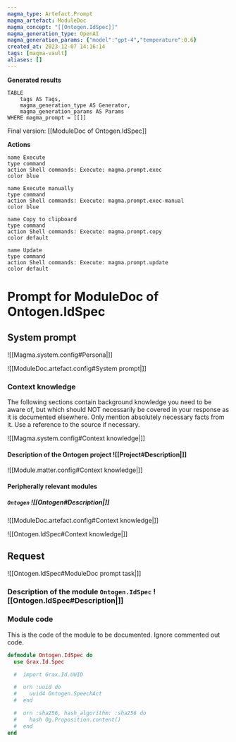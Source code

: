 ```yaml
---
magma_type: Artefact.Prompt
magma_artefact: ModuleDoc
magma_concept: "[[Ontogen.IdSpec]]"
magma_generation_type: OpenAI
magma_generation_params: {"model":"gpt-4","temperature":0.6}
created_at: 2023-12-07 14:16:14
tags: [magma-vault]
aliases: []
---
```


**Generated results**

```dataview
TABLE
	tags AS Tags,
	magma_generation_type AS Generator,
	magma_generation_params AS Params
WHERE magma_prompt = [[]]
```

Final version: [[ModuleDoc of Ontogen.IdSpec]]

**Actions**

```button
name Execute
type command
action Shell commands: Execute: magma.prompt.exec
color blue
```
```button
name Execute manually
type command
action Shell commands: Execute: magma.prompt.exec-manual
color blue
```
```button
name Copy to clipboard
type command
action Shell commands: Execute: magma.prompt.copy
color default
```
```button
name Update
type command
action Shell commands: Execute: magma.prompt.update
color default
```

# Prompt for ModuleDoc of Ontogen.IdSpec

## System prompt

![[Magma.system.config#Persona|]]

![[ModuleDoc.artefact.config#System prompt|]]

### Context knowledge

The following sections contain background knowledge you need to be aware of, but which should NOT necessarily be covered in your response as it is documented elsewhere. Only mention absolutely necessary facts from it. Use a reference to the source if necessary.

![[Magma.system.config#Context knowledge|]]

#### Description of the Ontogen project ![[Project#Description|]]

![[Module.matter.config#Context knowledge|]]

#### Peripherally relevant modules

##### `Ontogen` ![[Ontogen#Description|]]

![[ModuleDoc.artefact.config#Context knowledge|]]

![[Ontogen.IdSpec#Context knowledge|]]


## Request

![[Ontogen.IdSpec#ModuleDoc prompt task|]]

### Description of the module `Ontogen.IdSpec` ![[Ontogen.IdSpec#Description|]]

### Module code

This is the code of the module to be documented. Ignore commented out code.

```elixir
defmodule Ontogen.IdSpec do
  use Grax.Id.Spec

  #  import Grax.Id.UUID

  #  urn :uuid do
  #    uuid4 Ontogen.SpeechAct
  #  end

  #  urn :sha256, hash_algorithm: :sha256 do
  #    hash Og.Proposition.content()
  #  end
end

```
